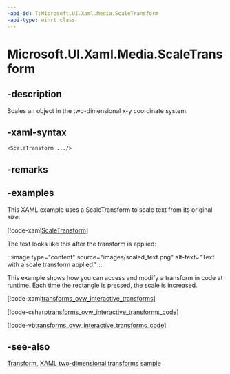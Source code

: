 ```yaml
---
-api-id: T:Microsoft.UI.Xaml.Media.ScaleTransform
-api-type: winrt class
---
```


<!-- Class syntax.
public class ScaleTransform : Windows.UI.Xaml.Media.Transform, Windows.UI.Xaml.Media.IScaleTransform
-->

# Microsoft.UI.Xaml.Media.ScaleTransform

## -description

Scales an object in the two-dimensional x-y coordinate system.

## -xaml-syntax

```xaml
<ScaleTransform .../>
```

## -remarks

## -examples

This XAML example uses a ScaleTransform to scale text from its original size.

[!code-xaml[ScaleTransform](../microsoft.ui.xaml/code/transforms/csharp/Scale_Transform.xaml#SnippetScaleTransform)]

The text looks like this after the transform is applied:

:::image type="content" source="images/scaled_text.png" alt-text="Text with a scale transform applied.":::

This example shows how you can access and modify a transform in code at runtime. Each time the rectangle is pressed, the scale is increased.

[!code-xaml[transforms_ovw_interactive_transforms](../microsoft.ui.xaml.media/code/transforms_ovw_interactive_transforms/csharp/Page.xaml#Snippettransforms_ovw_interactive_transforms)]

[!code-csharp[transforms_ovw_interactive_transforms_code](../microsoft.ui.xaml.media/code/transforms_ovw_interactive_transforms/csharp/Page.xaml.cs#Snippettransforms_ovw_interactive_transforms_code)]

[!code-vb[transforms_ovw_interactive_transforms_code](../microsoft.ui.xaml.media/code/transforms_ovw_interactive_transforms/vbnet/Page.xaml.vb#Snippettransforms_ovw_interactive_transforms_code)]

## -see-also

[Transform](transform.md), [XAML two-dimensional transforms sample](https://github.com/microsoftarchive/msdn-code-gallery-microsoft/tree/master/Official%20Windows%20Platform%20Sample/Windows%208.1%20Store%20app%20samples/99866-Windows%208.1%20Store%20app%20samples/XAML%20two-dimensional%20transforms%20sample)
